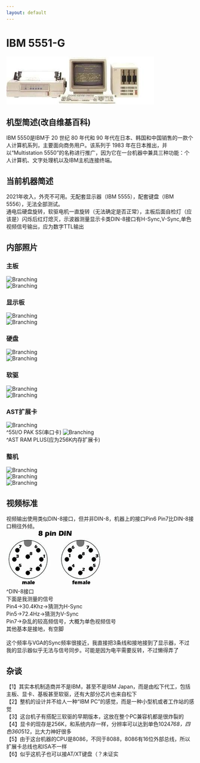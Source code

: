 ```yaml
---
layout: default
---
```


# IBM 5551-G
![Branching](./5550.jpg)<br />

## 机型简述(改自维基百科)
IBM 5550是IBM于 20 世纪 80 年代和 90 年代在日本、韩国和中国销售的一款个人计算机系列，主要面向商务用户。该系列于 1983 年在日本推出，并以“Multistation 5550”的名称进行推广，因为它在一台机器中兼具三种功能：个人计算机、文字处理机以及IBM主机连接终端。<br />

## 当前机器简述
2021年收入，外壳不可用。无配套显示器（IBM 5555），配套键盘（IBM 5556），无法全部测试。<br />
通电后硬盘旋转，软驱电机一直旋转（无法确定是否正常），主板后面自检灯（应该是）闪烁后红灯熄灭，示波器测量显示卡类DIN-8接口有H-Sync,V-Sync,单色视频信号输出，应为数字TTL输出<br />

## 内部照片
### 主板
![Branching](./P1030908.JPG)<br />
![Branching](./P1030921.JPG)<br />
### 显示板
![Branching](./P1030910.JPG)<br />
![Branching](./P1030923.JPG)<br />
### 硬盘
![Branching](./P1030917.JPG)<br />
![Branching](./P1030918.JPG)<br />
### 软驱
![Branching](./P1030915.JPG)<br />
![Branching](./P1030916.JPG)<br />
### AST扩展卡
![Branching](./P1030911.JPG)<br />
^55I/O PAK SS(串口卡)
![Branching](./P1030914.JPG)<br />
^AST RAM PLUS(应为256K内存扩展卡)
### 整机
![Branching](./P1030924.JPG)<br />
![Branching](./P1030925.JPG)<br />
![Branching](./P1030926.JPG)<br />

## 视频标准
视频输出使用类似DIN-8接口，但并非DIN-8，机器上的接口Pin6 Pin7比DIN-8接口稍往外倾。<br />
![Branching](./din8.jpg)<br />
^DIN-8接口<br />
下面是我测量的信号<br />
Pin4->30.4Khz->猜测为H-Sync<br />
Pin5->72.4Hz->猜测为V-Sync<br />
Pin7->杂乱的较高频信号，大概为单色视频信号<br />
其他基本是接地，有空脚<br />
<br />
这个频率与VGA的Sync频率很接近，我直接把3条线和接地接到了显示器，不过我的显示器似乎无法与信号同步。可能是因为电平需要反转，不过懒得弄了<br />

## 杂谈
【1】其实本机制造商并不是IBM，甚至不是IBM Japan，而是由松下代工，包括主板、显卡、基板甚至软驱，还有大部分芯片也来自松下<br />
【2】整机的设计并不给人一种“IBM PC”的感觉，而是一种小型机或者工作站的感觉<br />
【3】这台机子有搭配三软驱的早期版本，这放在整个PC兼容机都是很炸裂的<br />
【4】显卡的现存是256K，和系统内存一样，分辨率可以达到单色1024*768，四色360*512，比大力神好很多<br />
【5】由于这台机器的CPU是8086，不同于8088，8086有16位外部总线，所以扩展卡总线也和ISA不一样<br />
【6】似乎这机子也可以接AT/XT键盘（？未证实<br />